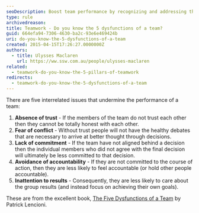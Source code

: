 ```yaml
---
seoDescription: Boost team performance by recognizing and addressing the five interrelated issues that undermine teamwork - absence of trust, fear of conflict, lack of commitment, avoidance of accountability, and inattention to results.
type: rule
archivedreason:
title: Teamwork - Do you know the 5 dysfunctions of a team?
guid: 664efa94-7306-4630-ba2c-93e6e469424b
uri: do-you-know-the-5-dysfunctions-of-a-team
created: 2015-04-15T17:26:27.0000000Z
authors:
  - title: Ulysses Maclaren
    url: https://ww.ssw.com.au/people/ulysses-maclaren
related:
  - teamwork-do-you-know-the-5-pillars-of-teamwork
redirects:
  - teamwork-do-you-know-the-5-dysfunctions-of-a-team
---
```


There are five interrelated issues that undermine the performance of a team:

<!--endintro-->

1. **Absence of trust** - If the members of the team do not trust each other then they cannot be totally honest with each other.
2. **Fear of conflict** - Without trust people will not have the healthy debates that are necessary to arrive at better thought through decisions.
3. **Lack of commitment** - If the team have not aligned behind a decision then the individual members who did not agree with the final decision will ultimately be less committed to that decision.
4. **Avoidance of accountability** - If they are not committed to the course of action, then they are less likely to feel accountable (or hold other people accountable).
5. **Inattention to results** - Consequently, they are less likely to care about the group results (and instead focus on achieving their own goals).

These are from the excellent book, [The Five Dysfunctions of a Team](https://www.amazon.com/Five-Dysfunctions-Team-Leadership-Fable/dp/0787960756) by Patrick Lencioni.
